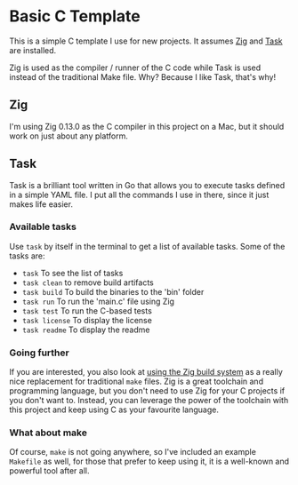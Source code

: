 # Basic C Template

This is a simple C template I use for new projects. It assumes [Zig](https://ziglang.org/) and [Task](https://taskfile.dev/) are installed.

Zig is used as the compiler / runner of the C code while Task is used instead of the traditional Make file. Why? Because I like Task, that's why!

## Zig

I'm using Zig 0.13.0 as the C compiler in this project on a Mac, but it should work on just about any platform.

## Task

Task is a brilliant tool written in Go that allows you to execute tasks defined in a simple YAML file. I put all the commands I use in there, since it just makes life easier.

### Available tasks

Use `task` by itself in the terminal to get a list of available tasks. Some of the tasks are:

- `task` To see the list of tasks
- `task clean` to remove build artifacts
- `task build` To build the binaries to the 'bin' folder
- `task run` To run the 'main.c' file using Zig
- `task test` To run the C-based tests
- `task license` To display the license
- `task readme` To display the readme

### Going further

If you are interested, you also look at [using the Zig build system](https://github.com/allyourcodebase) as a really nice replacement for traditional `make` files. Zig is a great toolchain and programming language, but you don't need to use Zig for your C projects if you don't want to. Instead, you can leverage the power of the toolchain with this project and keep using C as your favourite language.

### What about make

Of course, `make` is not going anywhere, so I've included an example `Makefile` as well, for those that prefer to keep using it, it is a well-known and powerful tool after all.
